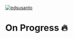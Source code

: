 [![edsusanto](https://circleci.com/gh/edsusanto/submission-dicoding-made.svg?style=svg)](https://circleci.com/gh/edsusanto/submission-dicoding-made)

# On Progress 🔥
